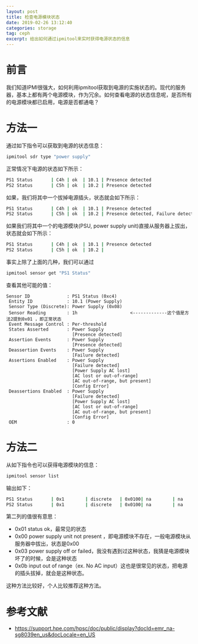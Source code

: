 ```yaml
---
layout: post
title: 检查电源模块状态
date: 2019-02-26 13:12:40
categories: storage
tag: ceph
excerpt: 给出如何通过ipmitool来实时获得电源状态的信息
---
```


# 前言

我们知道IPMI很强大，如何利用ipmitool获取到电源的实施状态的。现代的服务器，基本上都有两个电源模块，作为冗余。如何查看电源的状态信息呢，是否所有的电源模块都已启用，电源是否都通电？

# 方法一

通过如下指令可以获取到电源的状态信息：

```bash
ipmitool sdr type "power supply"
```

正常情况下电源的状态如下所示：

```bash
PS1 Status       | C4h | ok  | 10.1 | Presence detected
PS2 Status       | C5h | ok  | 10.2 | Presence detected
```

如果，我们将其中一个拔掉电源插头，状态就会如下所示：

```bash
PS1 Status       | C4h | ok  | 10.1 | Presence detected
PS2 Status       | C5h | ok  | 10.2 | Presence detected, Failure detected, Power Supply AC lost
```

如果我们将其中一个的电源模块(PSU, power supply unit)直接从服务器上拔出，状态就会如下所示：

```bash
PS1 Status       | C4h | ok  | 10.1 | Presence detected
PS2 Status       | C5h | ok  | 10.2 | 
```

事实上除了上面的几种，我们可以通过

```bash
ipmitool sensor get "PS1 Status"
```

查看其他可能的值：

```
Sensor ID              : PS1 Status (0xc4)
 Entity ID             : 10.1 (Power Supply)
 Sensor Type (Discrete): Power Supply (0x08)
 Sensor Reading        : 1h                    <-------------这个值是方法2提到0x01 ，即正常状态
 Event Message Control : Per-threshold
 States Asserted       : Power Supply
                         [Presence detected]
 Assertion Events      : Power Supply
                         [Presence detected]
 Deassertion Events    : Power Supply
                         [Failure detected]
 Assertions Enabled    : Power Supply
                         [Failure detected]
                         [Power Supply AC lost]
                         [AC lost or out-of-range]
                         [AC out-of-range, but present]
                         [Config Error]
 Deassertions Enabled  : Power Supply
                         [Failure detected]
                         [Power Supply AC lost]
                         [AC lost or out-of-range]
                         [AC out-of-range, but present]
                         [Config Error]
 OEM                   : 0
```

# 方法二

从如下指令也可以获得电源模块的信息：

```bash
ipmitool sensor list
```

输出如下：

```bash
PS1 Status       | 0x1        | discrete   | 0x0100| na        | na        | na        | na        | na        | na        
PS2 Status       | 0x1        | discrete   | 0x0100| na        | na        | na        | na        | na        | na   
```

第二列的值很有意思：

* 0x01  status ok，最常见的状态
* 0x00  power supply unit not present ，即电源模块不存在，一般电源模块从服务器中拔出，状态是0x00
* 0x03  power supply off or failed，我没有遇到过这种状态，我猜是电源模块坏了的时候，会是这种状态
* 0x0b input out of range（ex. No AC input）这也是很常见的状态，把电源的插头拔掉，就会是这种状态。

这种方法比较好，个人比较推荐这种方法。

# 参考文献

* https://support.hpe.com/hpsc/doc/public/display?docId=emr_na-sg8039en_us&docLocale=en_US

